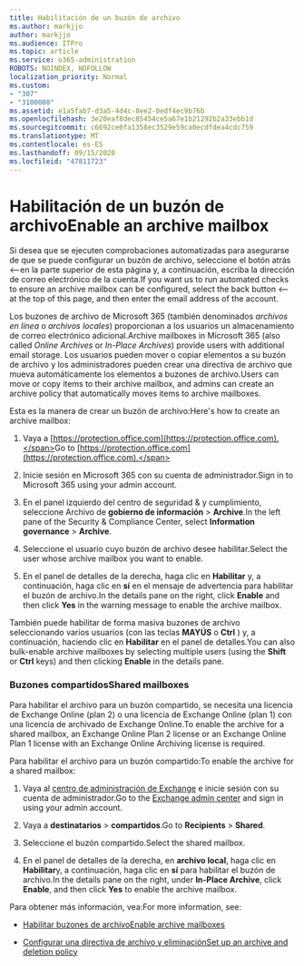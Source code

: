 ```yaml
---
title: Habilitación de un buzón de archivo
ms.author: markjjo
author: markjjo
ms.audience: ITPro
ms.topic: article
ms.service: o365-administration
ROBOTS: NOINDEX, NOFOLLOW
localization_priority: Normal
ms.custom:
- "307"
- "3100008"
ms.assetid: e1a5fab7-d3a5-4d4c-8ee2-0edf4ec9b76b
ms.openlocfilehash: 3e20eaf8dec85454ce5a67e1b21292b2a33ebb1d
ms.sourcegitcommit: c6692ce0fa1358ec3529e59ca0ecdfdea4cdc759
ms.translationtype: MT
ms.contentlocale: es-ES
ms.lasthandoff: 09/15/2020
ms.locfileid: "47811723"
---
```

# <a name="enable-an-archive-mailbox"></a><span data-ttu-id="a4d00-102">Habilitación de un buzón de archivo</span><span class="sxs-lookup"><span data-stu-id="a4d00-102">Enable an archive mailbox</span></span>

<span data-ttu-id="a4d00-103">Si desea que se ejecuten comprobaciones automatizadas para asegurarse de que se puede configurar un buzón de archivo, seleccione el botón atrás <--en la parte superior de esta página y, a continuación, escriba la dirección de correo electrónico de la cuenta.</span><span class="sxs-lookup"><span data-stu-id="a4d00-103">If you want us to run automated checks to ensure an archive mailbox can be configured, select the back button <-- at the top of this page, and then enter the email address of the account.</span></span>

<span data-ttu-id="a4d00-104">Los buzones de archivo de Microsoft 365 (también denominados *archivos en línea* o *archivos locales*) proporcionan a los usuarios un almacenamiento de correo electrónico adicional.</span><span class="sxs-lookup"><span data-stu-id="a4d00-104">Archive mailboxes in Microsoft 365 (also called *Online Archives* or *In-Place Archives*) provide users with additional email storage.</span></span> <span data-ttu-id="a4d00-105">Los usuarios pueden mover o copiar elementos a su buzón de archivo y los administradores pueden crear una directiva de archivo que mueva automáticamente los elementos a buzones de archivo.</span><span class="sxs-lookup"><span data-stu-id="a4d00-105">Users can move or copy items to their archive mailbox, and admins can create an archive policy that automatically moves items to archive mailboxes.</span></span>
  
<span data-ttu-id="a4d00-106">Esta es la manera de crear un buzón de archivo:</span><span class="sxs-lookup"><span data-stu-id="a4d00-106">Here's how to create an archive mailbox:</span></span>
  
1. <span data-ttu-id="a4d00-107">Vaya a [https://protection.office.com](https://protection.office.com).</span><span class="sxs-lookup"><span data-stu-id="a4d00-107">Go to [https://protection.office.com](https://protection.office.com).</span></span>

2. <span data-ttu-id="a4d00-108">Inicie sesión en Microsoft 365 con su cuenta de administrador.</span><span class="sxs-lookup"><span data-stu-id="a4d00-108">Sign in to Microsoft 365 using your admin account.</span></span>

3. <span data-ttu-id="a4d00-109">En el panel izquierdo del centro de seguridad &amp; y cumplimiento, seleccione Archivo de **gobierno de información** \> **Archive**.</span><span class="sxs-lookup"><span data-stu-id="a4d00-109">In the left pane of the Security &amp; Compliance Center, select **Information governance** \> **Archive**.</span></span>

4. <span data-ttu-id="a4d00-110">Seleccione el usuario cuyo buzón de archivo desee habilitar.</span><span class="sxs-lookup"><span data-stu-id="a4d00-110">Select the user whose archive mailbox you want to enable.</span></span>

5. <span data-ttu-id="a4d00-111">En el panel de detalles de la derecha, haga clic en **Habilitar** y, a continuación, haga clic en **sí** en el mensaje de advertencia para habilitar el buzón de archivo.</span><span class="sxs-lookup"><span data-stu-id="a4d00-111">In the details pane on the right, click **Enable** and then click **Yes** in the warning message to enable the archive mailbox.</span></span>

<span data-ttu-id="a4d00-112">También puede habilitar de forma masiva buzones de archivo seleccionando varios usuarios (con las teclas **MAYÚS** o **Ctrl** ) y, a continuación, haciendo clic en **Habilitar** en el panel de detalles.</span><span class="sxs-lookup"><span data-stu-id="a4d00-112">You can also bulk-enable archive mailboxes by selecting multiple users (using the **Shift** or **Ctrl** keys) and then clicking **Enable** in the details pane.</span></span>
  
### <a name="shared-mailboxes"></a><span data-ttu-id="a4d00-113">Buzones compartidos</span><span class="sxs-lookup"><span data-stu-id="a4d00-113">Shared mailboxes</span></span>

<span data-ttu-id="a4d00-114">Para habilitar el archivo para un buzón compartido, se necesita una licencia de Exchange Online (plan 2) o una licencia de Exchange Online (plan 1) con una licencia de archivado de Exchange Online.</span><span class="sxs-lookup"><span data-stu-id="a4d00-114">To enable the archive for a shared mailbox, an Exchange Online Plan 2 license or an Exchange Online Plan 1 license with an Exchange Online Archiving license is required.</span></span>  

<span data-ttu-id="a4d00-115">Para habilitar el archivo para un buzón compartido:</span><span class="sxs-lookup"><span data-stu-id="a4d00-115">To enable the archive for a shared mailbox:</span></span>

1. <span data-ttu-id="a4d00-116">Vaya al [centro de administración de Exchange](https://outlook.office365.com/ecp) e inicie sesión con su cuenta de administrador.</span><span class="sxs-lookup"><span data-stu-id="a4d00-116">Go to the [Exchange admin center](https://outlook.office365.com/ecp) and sign in using your admin account.</span></span>

2. <span data-ttu-id="a4d00-117">Vaya a **destinatarios**  >  **compartidos**.</span><span class="sxs-lookup"><span data-stu-id="a4d00-117">Go to **Recipients** > **Shared**.</span></span>

3. <span data-ttu-id="a4d00-118">Seleccione el buzón compartido.</span><span class="sxs-lookup"><span data-stu-id="a4d00-118">Select the shared mailbox.</span></span>

4. <span data-ttu-id="a4d00-119">En el panel de detalles de la derecha, en **archivo local**, haga clic en **Habilitar**y, a continuación, haga clic en **sí** para habilitar el buzón de archivo.</span><span class="sxs-lookup"><span data-stu-id="a4d00-119">In the details pane on the right, under **In-Place Archive**, click **Enable**, and then click **Yes** to enable the archive mailbox.</span></span>

<span data-ttu-id="a4d00-120">Para obtener más información, vea:</span><span class="sxs-lookup"><span data-stu-id="a4d00-120">For more information, see:</span></span>
  
- [<span data-ttu-id="a4d00-121">Habilitar buzones de archivo</span><span class="sxs-lookup"><span data-stu-id="a4d00-121">Enable archive mailboxes</span></span>](https://docs.microsoft.com/microsoft-365/compliance/enable-archive-mailboxes)

- [<span data-ttu-id="a4d00-122">Configurar una directiva de archivo y eliminación</span><span class="sxs-lookup"><span data-stu-id="a4d00-122">Set up an archive and deletion policy</span></span>](https://docs.microsoft.com//office365/securitycompliance/set-up-an-archive-and-deletion-policy-for-mailboxes)
